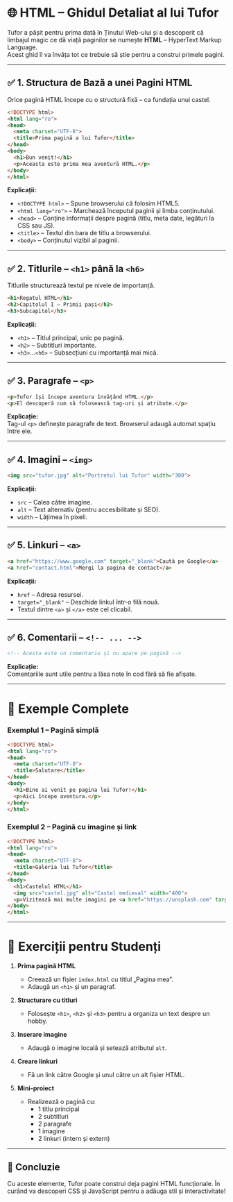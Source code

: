 
# 🌐 HTML – Ghidul Detaliat al lui Tufor

Tufor a pășit pentru prima dată în Ținutul Web-ului și a descoperit că limbajul magic ce dă viață paginilor se numește **HTML** – HyperText Markup Language.  
Acest ghid îl va învăța tot ce trebuie să știe pentru a construi primele pagini.

---

## ✅ 1. Structura de Bază a unei Pagini HTML

Orice pagină HTML începe cu o structură fixă – ca fundația unui castel.

```html
<!DOCTYPE html>
<html lang="ro">
<head>
  <meta charset="UTF-8">
  <title>Prima pagină a lui Tufor</title>
</head>
<body>
  <h1>Bun venit!</h1>
  <p>Aceasta este prima mea aventură HTML.</p>
</body>
</html>
```

**Explicații:**
- `<!DOCTYPE html>` – Spune browserului că folosim HTML5.
- `<html lang="ro">` – Marchează începutul paginii și limba conținutului.
- `<head>` – Conține informații despre pagină (titlu, meta date, legături la CSS sau JS).
- `<title>` – Textul din bara de titlu a browserului.
- `<body>` – Conținutul vizibil al paginii.

---

## ✅ 2. Titlurile – `<h1>` până la `<h6>`

Titlurile structurează textul pe nivele de importanță.

```html
<h1>Regatul HTML</h1>
<h2>Capitolul I – Primii pași</h2>
<h3>Subcapitol</h3>
```

**Explicații:**
- `<h1>` – Titlul principal, unic pe pagină.
- `<h2>` – Subtitluri importante.
- `<h3>`…`<h6>` – Subsecțiuni cu importanță mai mică.

---

## ✅ 3. Paragrafe – `<p>`

```html
<p>Tufor își începe aventura învățând HTML.</p>
<p>El descoperă cum să folosească tag-uri și atribute.</p>
```

**Explicație:**  
Tag-ul `<p>` definește paragrafe de text. Browserul adaugă automat spațiu între ele.

---

## ✅ 4. Imagini – `<img>`

```html
<img src="tufor.jpg" alt="Portretul lui Tufor" width="300">
```

**Explicații:**
- `src` – Calea către imagine.
- `alt` – Text alternativ (pentru accesibilitate și SEO).
- `width` – Lățimea în pixeli.

---

## ✅ 5. Linkuri – `<a>`

```html
<a href="https://www.google.com" target="_blank">Caută pe Google</a>
<a href="contact.html">Mergi la pagina de contact</a>
```

**Explicații:**
- `href` – Adresa resursei.
- `target="_blank"` – Deschide linkul într-o filă nouă.
- Textul dintre `<a>` și `</a>` este cel clicabil.

---

## ✅ 6. Comentarii – `<!-- ... -->`

```html
<!-- Acesta este un comentariu și nu apare pe pagină -->
```

**Explicație:**  
Comentariile sunt utile pentru a lăsa note în cod fără să fie afișate.

---

# 📜 Exemple Complete

### Exemplul 1 – Pagină simplă

```html
<!DOCTYPE html>
<html lang="ro">
<head>
  <meta charset="UTF-8">
  <title>Salutare</title>
</head>
<body>
  <h1>Bine ai venit pe pagina lui Tufor!</h1>
  <p>Aici începe aventura.</p>
</body>
</html>
```

### Exemplul 2 – Pagină cu imagine și link

```html
<!DOCTYPE html>
<html lang="ro">
<head>
  <meta charset="UTF-8">
  <title>Galeria lui Tufor</title>
</head>
<body>
  <h1>Castelul HTML</h1>
  <img src="castel.jpg" alt="Castel medieval" width="400">
  <p>Vizitează mai multe imagini pe <a href="https://unsplash.com" target="_blank">Unsplash</a>.</p>
</body>
</html>
```

---

# 🏹 Exerciții pentru Studenți

1. **Prima pagină HTML**
   - Creează un fișier `index.html` cu titlul „Pagina mea”.
   - Adaugă un `<h1>` și un paragraf.

2. **Structurare cu titluri**
   - Folosește `<h1>`, `<h2>` și `<h3>` pentru a organiza un text despre un hobby.

3. **Inserare imagine**
   - Adaugă o imagine locală și setează atributul `alt`.

4. **Creare linkuri**
   - Fă un link către Google și unul către un alt fișier HTML.

5. **Mini-proiect**
   - Realizează o pagină cu:
     - 1 titlu principal
     - 2 subtitluri
     - 2 paragrafe
     - 1 imagine
     - 2 linkuri (intern și extern)

---

## 🎯 Concluzie

Cu aceste elemente, Tufor poate construi deja pagini HTML funcționale. În curând va descoperi CSS și JavaScript pentru a adăuga stil și interactivitate!

